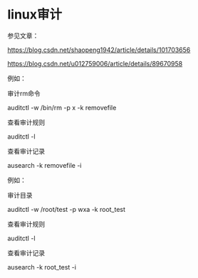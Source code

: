 # linux审计

参见文章：

https://blog.csdn.net/shaopeng1942/article/details/101703656

https://blog.csdn.net/u012759006/article/details/89670958

例如：

审计rm命令

auditctl -w /bin/rm -p x -k removefile

查看审计规则

auditctl -l

查看审计记录

ausearch -k removefile -i

例如：

审计目录

auditctl -w /root/test -p wxa -k root_test

查看审计规则

auditctl -l

查看审计记录

ausearch -k root_test -i